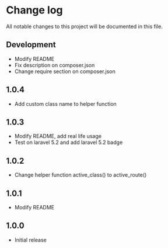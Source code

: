 # Change log

All notable changes to this project will be documented in this file.

## Development

- Modify README
- Fix description on composer.json
- Change require section on composer.json

## 1.0.4

- Add custom class name to helper function

## 1.0.3

- Modify README, add real life usage
- Test on laravel 5.2 and add laravel 5.2 badge

## 1.0.2

- Change helper function active_class() to active_route()

## 1.0.1

- Modify README

## 1.0.0

- Initial release
